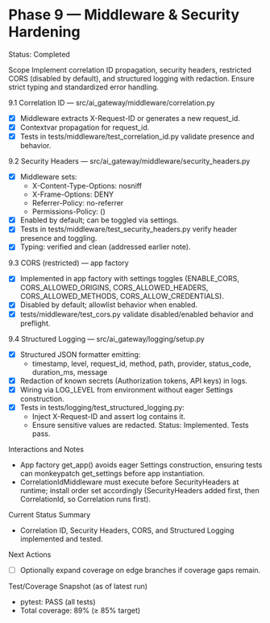 # Phase 9 — Middleware & Security Hardening

Status: Completed

Scope
Implement correlation ID propagation, security headers, restricted CORS (disabled by default), and structured logging with redaction. Ensure strict typing and standardized error handling.

9.1 Correlation ID — src/ai_gateway/middleware/correlation.py
- [x] Middleware extracts X-Request-ID or generates a new request_id.
- [x] Contextvar propagation for request_id.
- [x] Tests in tests/middleware/test_correlation_id.py validate presence and behavior.

9.2 Security Headers — src/ai_gateway/middleware/security_headers.py
- [x] Middleware sets:
  - X-Content-Type-Options: nosniff
  - X-Frame-Options: DENY
  - Referrer-Policy: no-referrer
  - Permissions-Policy: ()
- [x] Enabled by default; can be toggled via settings.
- [x] Tests in tests/middleware/test_security_headers.py verify header presence and toggling.
- [x] Typing: verified and clean (addressed earlier note).

9.3 CORS (restricted) — app factory
- [x] Implemented in app factory with settings toggles (ENABLE_CORS, CORS_ALLOWED_ORIGINS, CORS_ALLOWED_HEADERS, CORS_ALLOWED_METHODS, CORS_ALLOW_CREDENTIALS).
- [x] Disabled by default; allowlist behavior when enabled.
- [x] tests/middleware/test_cors.py validate disabled/enabled behavior and preflight.

9.4 Structured Logging — src/ai_gateway/logging/setup.py
- [x] Structured JSON formatter emitting:
  - timestamp, level, request_id, method, path, provider, status_code, duration_ms, message
- [x] Redaction of known secrets (Authorization tokens, API keys) in logs.
- [x] Wiring via LOG_LEVEL from environment without eager Settings construction.
- [x] Tests in tests/logging/test_structured_logging.py:
  - Inject X-Request-ID and assert log contains it.
  - Ensure sensitive values are redacted.
Status: Implemented. Tests pass.

Interactions and Notes
- App factory get_app() avoids eager Settings construction, ensuring tests can monkeypatch get_settings before app instantiation.
- CorrelationIdMiddleware must execute before SecurityHeaders at runtime; install order set accordingly (SecurityHeaders added first, then CorrelationId, so Correlation runs first).

Current Status Summary
- Correlation ID, Security Headers, CORS, and Structured Logging implemented and tested.

Next Actions
- [ ] Optionally expand coverage on edge branches if coverage gaps remain.

Test/Coverage Snapshot (as of latest run)
- pytest: PASS (all tests)
- Total coverage: 89% (≥ 85% target)
